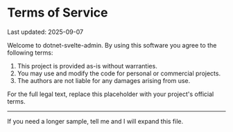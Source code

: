 # Terms of Service

Last updated: 2025-09-07

Welcome to dotnet-svelte-admin. By using this software you agree to the following terms:

1. This project is provided as-is without warranties.
2. You may use and modify the code for personal or commercial projects.
3. The authors are not liable for any damages arising from use.

For the full legal text, replace this placeholder with your project's official terms.

---

If you need a longer sample, tell me and I will expand this file.

